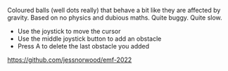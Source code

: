 Coloured balls (well dots really) that behave a bit like they are affected by gravity. Based on no physics and dubious maths. Quite buggy. Quite slow.

* Use the joystick to move the cursor
* Use the middle joystick button to add an obstacle
* Press A to delete the last obstacle you added

https://github.com/jessnorwood/emf-2022